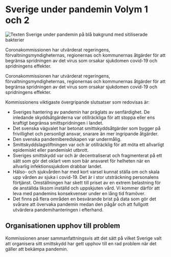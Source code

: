 # Sverige under pandemin Volym 1 och 2

![Texten Sverige under pandemin på blå bakgrund med sitiliserade bakterier](/contentassets/e1c4a1033b9042fe96c0b2a3f453ff1d/omslag-sou202189-vol1.jpg?width=150&quality=85)

Coronakommissionen har utvärderat regeringens, förvaltningsmyndigheternas, regionernas och kommunernas åtgärder för att begränsa spridningen av det virus som orsakar sjukdomen covid-19 och spridningens effekter.

Coronakommissionen har utvärderat regeringens, förvaltningsmyndigheternas, regionernas och kommunernas åtgärder för att begränsa spridningen av det virus som orsakar sjukdomen covid-19 och spridningens effekter.

Kommissionens viktigaste övergripande slutsatser som redovisas är:

* Sveriges hantering av pandemin har präglats av senfärdighet. De inledande skyddsåtgärderna var otillräckliga för att stoppa eller ens kraftigt begränsa smittspridningen i landet.
* Det svenska vägvalet har betonat smittskyddsåtgärder som bygger på frivillighet och personligt ansvar, snarare än mer ingripande åtgärder.
* Den svenska pandemiberedskapen var undermålig.
* Smittskyddslagstiftningen var och är otillräcklig för att möta ett allvarligt epidemiskt eller pandemiskt utbrott.
* Sveriges smittskydd var och är decentraliserat och fragmenterat på ett sätt som gör det oklart vem som bär ansvaret för helheten när en allvarlig infektionssjukdom drabbar landet.
* Hälso- och sjukvården har med kort varsel kunnat ställa om och skala upp vården av sjuka i covid-19. Det är i stor utsträckning personalens förtjänst. Omställningen har skett till priset av en extrem belastning för de anställda liksom inställd och uppskjuten vård. Vi kommer därför att leva med pandemins konsekvenser under en lång tid framöver.
* Det finns på flera områden en besvärande brist på data som gör det svårare att övervaka pandemin medan den pågår och att fullgott utvärdera pandemihanteringen i efterhand.

## Organisationen upphov till problem

Kommissionen anser sammanfattningsvis att det sätt på vilket Sverige valt att organisera sitt smittskydd har gett upphov till en rad problem när det gäller att bekämpa pandemin.
